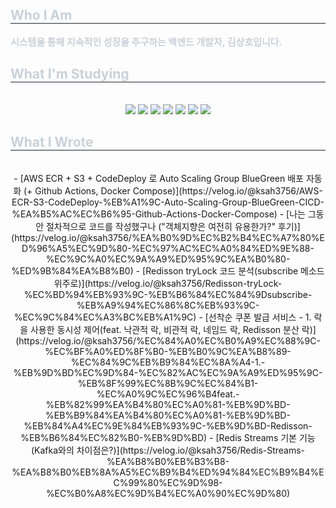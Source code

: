 <div align= "center">
    </div>
    <div style="text-align: left;"> 
    <h2 style="border-bottom: 1px solid #21262d; color: #c9d1d9;"> Who I Am</h2>  
      <div style="font-weight: 700; font-size: 15px; text-align: left; color: #c9d1d9;"> <b>시스템</b>을 통해 지속적인 성장을 추구하는 백엔드 개발자, 김상호입니다.  
      </div>
    </div>
    <div style="text-align: left;">
    <h2 style="border-bottom: 1px solid #21262d; color: #c9d1d9;"> What I'm Studying </h2> <br> 
    <div  align= "center"> 
          <img src="https://img.shields.io/badge/java-007396?style=for-the-badge&logo=OpenJDK&logoColor=white">
          <img src="https://img.shields.io/badge/Spring Boot-6DB33F?style=for-the-badge&logo=Spring Boot&logoColor=white">
          <img src="https://img.shields.io/badge/MySQL-4479A1?style=for-the-badge&logo=MySQL&logoColor=white">
          <img src="https://img.shields.io/badge/Spring Security-6DB33F?style=for-the-badge&logo=Spring Security&logoColor=white">
          <img src="https://img.shields.io/badge/Redis-DC382D?style=for-the-badge&logo=Redis&logoColor=white"> 
          <img src="https://img.shields.io/badge/docker-%230db7ed.svg?style=for-the-badge&logo=docker&logoColor=white"> 
          <img src="https://img.shields.io/badge/Amazon AWS-232F3E?style=for-the-badge&logo=Amazon AWS&logoColor=white">
    </div>
    </div>
    <div style="text-align: left;">
    <h2 style="border-bottom: 1px solid #21262d; color: #c9d1d9;"> What I Wrote </h2> <br> 
    <div align= "center"> 
      <!-- BLOG-POST-LIST:START -->
- [AWS ECR + S3 + CodeDeploy 로 Auto Scaling Group BlueGreen 배포 자동화 &lpar;+ Github Actions, Docker Compose&rpar;](https://velog.io/@ksah3756/AWS-ECR-S3-CodeDeploy-%EB%A1%9C-Auto-Scaling-Group-BlueGreen-CICD-%EA%B5%AC%EC%B6%95-Github-Actions-Docker-Compose)
- [나는 그동안 절차적으로 코드를 작성했구나
&lpar;&quot;객체지향은 여전히 유용한가?&quot; 후기&rpar;](https://velog.io/@ksah3756/%EA%B0%9D%EC%B2%B4%EC%A7%80%ED%96%A5%EC%9D%80-%EC%97%AC%EC%A0%84%ED%9E%88-%EC%9C%A0%EC%9A%A9%ED%95%9C%EA%B0%80-%ED%9B%84%EA%B8%B0)
- [Redisson tryLock 코드 분석&lpar;subscribe 메소드 위주로&rpar;](https://velog.io/@ksah3756/Redisson-tryLock-%EC%BD%94%EB%93%9C-%EB%B6%84%EC%84%9Dsubscribe-%EB%A9%94%EC%86%8C%EB%93%9C-%EC%9C%84%EC%A3%BC%EB%A1%9C)
- [선착순 쿠폰 발급 서비스 - 1. 락을 사용한 동시성 제어&lpar;feat. 낙관적 락, 비관적 락, 네임드 락, Redisson 분산 락&rpar;](https://velog.io/@ksah3756/%EC%84%A0%EC%B0%A9%EC%88%9C-%EC%BF%A0%ED%8F%B0-%EB%B0%9C%EA%B8%89-%EC%84%9C%EB%B9%84%EC%8A%A4-1.-%EB%9D%BD%EC%9D%84-%EC%82%AC%EC%9A%A9%ED%95%9C-%EB%8F%99%EC%8B%9C%EC%84%B1-%EC%A0%9C%EC%96%B4feat.-%EB%82%99%EA%B4%80%EC%A0%81-%EB%9D%BD-%EB%B9%84%EA%B4%80%EC%A0%81-%EB%9D%BD-%EB%84%A4%EC%9E%84%EB%93%9C-%EB%9D%BD-Redisson-%EB%B6%84%EC%82%B0-%EB%9D%BD)
- [Redis Streams 기본 기능&lpar;Kafka와의 차이점은?&rpar;](https://velog.io/@ksah3756/Redis-Streams-%EA%B8%B0%EB%B3%B8-%EA%B8%B0%EB%8A%A5%EC%B9%B4%ED%94%84%EC%B9%B4%EC%99%80%EC%9D%98-%EC%B0%A8%EC%9D%B4%EC%A0%90%EC%9D%80)
<!-- BLOG-POST-LIST:END -->
    </div>  <br> 
  
    



<!--
**ksah3756/ksah3756** is a ✨ _special_ ✨ repository because its `README.md` (this file) appears on your GitHub profile.

Here are some ideas to get you started:

- 🔭 I’m currently working on ...
- 🌱 I’m currently learning ...
- 👯 I’m looking to collaborate on ...
- 🤔 I’m looking for help with ...
- 💬 Ask me about ...
- 📫 How to reach me: ...
- 😄 Pronouns: ...
- ⚡ Fun fact: ...
-->
